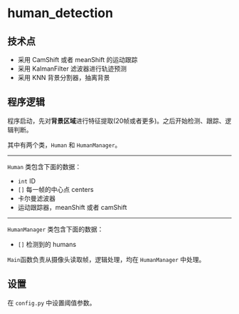 # human_detection

## 技术点

- 采用 CamShift 或者 meanShift 的运动跟踪
- 采用 KalmanFilter 滤波器进行轨迹预测
- 采用 KNN 背景分割器，抽离背景


## 程序逻辑

程序启动，先对**背景区域**进行特征提取(20帧或者更多)。之后开始检测、跟踪、逻辑判断。

其中有两个类，`Human` 和 `HumanManager`。

-----------------------------

`Human` 类包含下面的数据：


- `int` ID
- `[]` 每一帧的中心点 centers
- 卡尔曼滤波器
- 运动跟踪器，meanShift 或者 camShift


----------------------------

`HumanManager` 类包含下面的数据：


- `[]` 检测到的 humans


`Main`函数负责从摄像头读取帧，逻辑处理，均在 `HumanManager` 中处理。


## 设置

在 `config.py` 中设置阈值参数。
